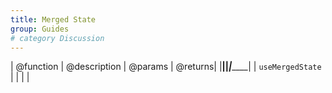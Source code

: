 ```yaml
---
title: Merged State
group: Guides
# category Discussion
---
```



| @function        | @description | @params | @returns|
|__________________|______________|_________|_________|
| `useMergedState` |              |         |         |

